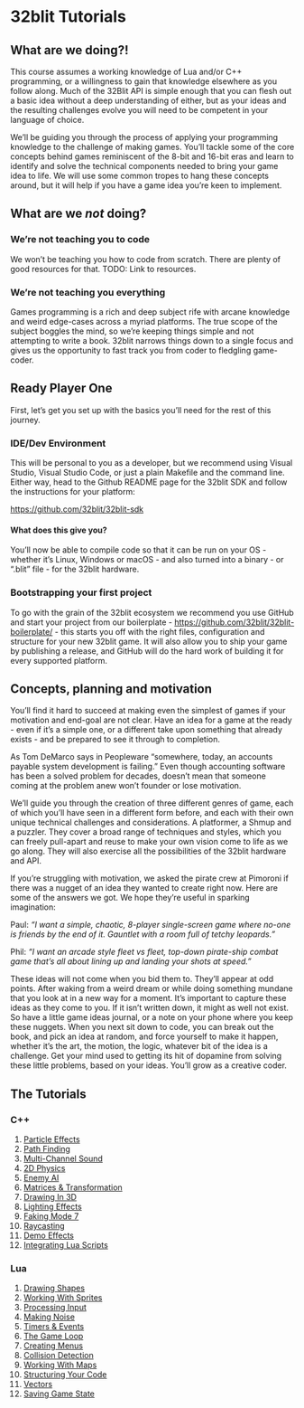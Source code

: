 # 32blit Tutorials

## What are we doing?!

This course assumes a working knowledge of Lua and/or C++ programming, or a willingness to gain that knowledge elsewhere as you follow along. Much of the 32Blit API is simple enough that you can flesh out a basic idea without a deep understanding of either, but as your ideas and the resulting challenges evolve you will need to be competent in your language of choice.

We’ll be guiding you through the process of applying your programming knowledge to the challenge of making games. You’ll tackle some of the core concepts behind games reminiscent of the 8-bit and 16-bit eras and learn to identify and solve the technical components needed to bring your game idea to life. We will use some common tropes to hang these concepts around, but it will help if you have a game idea you’re keen to implement. 

## What are we *not* doing?

### We’re not teaching you to code

We won’t be teaching you how to code from scratch. There are plenty of good resources for that.
TODO: Link to resources.

### We’re not teaching you everything

Games programming is a rich and deep subject rife with arcane knowledge and weird edge-cases across a myriad platforms. The true scope of the subject boggles the mind, so we’re keeping things simple and not attempting to write a book. 32blit narrows things down to a single focus and gives us the opportunity to fast track you from coder to fledgling game-coder.

## Ready Player One

First, let’s get you set up with the basics you’ll need for the rest of this journey.

### IDE/Dev Environment

This will be personal to you as a developer, but we recommend using Visual Studio, Visual Studio Code, or just a plain Makefile and the command line. Either way, head to the Github README page for the 32blit SDK and follow the instructions for your platform:

https://github.com/32blit/32blit-sdk

#### What does this give you?

You’ll now be able to compile code so that it can be run on your OS - whether it’s Linux, Windows or macOS - and also turned into a binary - or “.blit” file - for the 32blit hardware.

### Bootstrapping your first project

To go with the grain of the 32blit ecosystem we recommend you use GitHub and start your project from our boilerplate - https://github.com/32blit/32blit-boilerplate/ - this starts you off with the right files, configuration and structure for your new 32blit game. It will also allow you to ship your game by publishing a release, and GitHub will do the hard work of building it for every supported platform.

## Concepts, planning and motivation

You’ll find it hard to succeed at making even the simplest of games if your motivation and end-goal are not clear. Have an idea for a game at the ready - even if it’s a simple one, or a different take upon something that already exists - and be prepared to see it through to completion.

As Tom DeMarco says in Peopleware “somewhere, today, an accounts payable system development is failing.” Even though accounting software has been a solved problem for decades, doesn’t mean that someone coming at the problem anew won’t founder or lose motivation.

We’ll guide you through the creation of three different genres of game, each of which you’ll have seen in a different form before, and each with their own unique technical challenges and considerations. A platformer, a Shmup and a puzzler. They cover a broad range of techniques and styles, which you can freely pull-apart and reuse  to make your own vision come to life as we go along. They will also exercise all the possibilities of the 32blit hardware and API.

If you’re struggling with motivation, we asked the pirate crew at Pimoroni if there was a nugget of an idea they wanted to create right now. Here are some of the answers we got. We hope they’re useful in sparking imagination:

Paul: *“I want a simple, chaotic, 8-player single-screen game where no-one is friends by the end of it. Gauntlet with a room full of tetchy leopards.”*

Phil: *“I want an arcade style fleet vs fleet, top-down pirate-ship combat game that’s all about lining up and landing your shots at speed.”*

These ideas will not come when you bid them to. They’ll appear at odd points. After waking from a weird dream or while doing something mundane that you look at in a new way for a moment. It’s important to capture these ideas as they come to you. If it isn’t written down, it might as well not exist. So have a little game ideas journal, or a note on your phone where you keep these nuggets. When you next sit down to code, you can break out the book, and pick an idea at random, and force yourself to make it happen, whether it’s the art, the motion, the logic, whatever bit of the idea is a challenge. Get your mind used to getting its hit of dopamine from solving these little problems, based on your ideas. You’ll grow as a creative coder.

## The Tutorials

### C++

1. [Particle Effects](c++/01-particle-effects/README.md)
2. [Path Finding](c++/02-path-finding/README.md)
3. [Multi-Channel Sound](c++/03-multi-channel-sound/README.md)
4. [2D Physics](c++/04-2d-physics/README.md)
5. [Enemy AI](c++/05-enemy-ai/README.md)
6. [Matrices & Transformation](c++/06-matrices-and-transformations/README.md)
7. [Drawing In 3D](c++/07-drawing-in-3d/README.md)
8. [Lighting Effects](c++/08-lighting-effects/README.md)
9. [Faking Mode 7](c++/09-faking-mode-7/README.md)
10. [Raycasting](c++/10-raycasting/README.md)
11. [Demo Effects](c++/11-demo-effects/README.md)
12. [Integrating Lua Scripts](c++/12-integrating-lua-scripts/README.md)

### Lua

1. [Drawing Shapes](lua/01-drawing-shapes/README.md)
2. [Working With Sprites](lua/02-working-with-sprites/README.md)
3. [Processing Input](lua/03-processing-input/README.md)
4. [Making Noise](lua/04-making-noise/README.md)
5. [Timers & Events](lua/05-timers-and-events/README.md)
6. [The Game Loop](lua/06-the-game-loop/README.md)
7. [Creating Menus](lua/07-creating-menus/README.md)
8. [Collision Detection](lua/08-collision-detection/README.md)
9. [Working With Maps](lua/09-working-with-maps/README.md)
10. [Structuring Your Code](lua/10-structuring-your-code/README.md)
11. [Vectors](lua/11-vectors/README.md)
12. [Saving Game State](lua/12-saving-game-state/README.md)